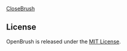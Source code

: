 [CloseBrush](https://www.youtube.com/watch?v=ugfsYAiZZZs)

## License

OpenBrush is released under the [MIT License](LICENSE).
